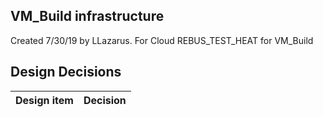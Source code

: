 ## VM_Build infrastructure

Created 7/30/19 by LLazarus. For Cloud REBUS_TEST_HEAT for VM_Build


## Design Decisions
| Design item                | Decision|
| :----------------------------------- | :--------------------------------------------------------------------------------|
